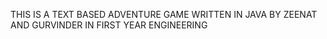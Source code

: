 THIS IS A TEXT BASED ADVENTURE GAME 
WRITTEN IN JAVA
BY ZEENAT AND GURVINDER 
IN FIRST YEAR ENGINEERING
